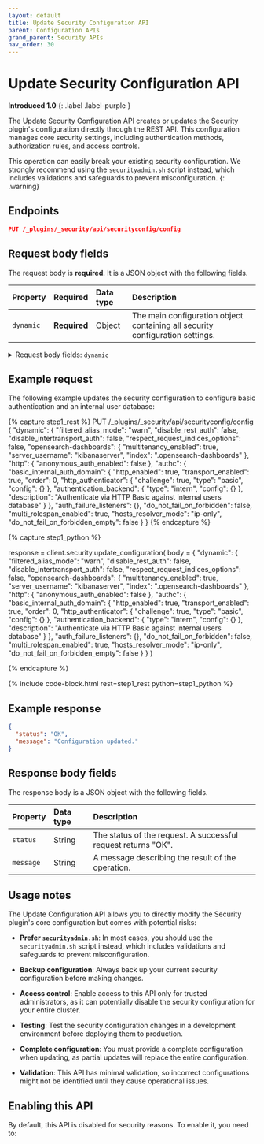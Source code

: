 ```yaml
---
layout: default
title: Update Security Configuration API
parent: Configuration APIs
grand_parent: Security APIs
nav_order: 30
---
```


# Update Security Configuration API
**Introduced 1.0**
{: .label .label-purple }

The Update Security Configuration API creates or updates the Security plugin's configuration directly through the REST API. This configuration manages core security settings, including authentication methods, authorization rules, and access controls.

This operation can easily break your existing security configuration. We strongly recommend using the `securityadmin.sh` script instead, which includes validations and safeguards to prevent misconfiguration.
{: .warning}

<!-- spec_insert_start
api: security.update_configuration
component: endpoints
-->
## Endpoints
```json
PUT /_plugins/_security/api/securityconfig/config
```
<!-- spec_insert_end -->

## Request body fields

The request body is **required**. It is a JSON object with the following fields.

| Property | Required | Data type | Description |
| :--- | :--- | :--- | :--- |
| `dynamic` | **Required** | Object | The main configuration object containing all security configuration settings. |

<details markdown="block">
  <summary>
    Request body fields: <code>dynamic</code>
  </summary>
  {: .text-delta}

`dynamic` is a JSON object with the following fields.

| Property | Data type | Description |
| :--- | :--- | :--- |
| `auth_failure_listeners` | Object | The configuration for handling authentication failures, including thresholds and actions. |
| `authc` | Object | The authentication configuration domains that define how users are authenticated. For more information, see [authc]({{site.url}}{{site.baseurl}}/api-reference/security/configuration/index/#authc). |
| `authz` | Object | The authorization configuration that defines how to extract backend roles when using LDAP for authentication. For more information, see [authz]({{site.url}}{{site.baseurl}}/api-reference/security/configuration/index/#authz). |
| `do_not_fail_on_forbidden` | Boolean | When `true`, returns empty results instead of a forbidden error. Instead, failures are stored in the application logs. |
| `do_not_fail_on_forbidden_empty` | Boolean | Similar to `do_not_fail_on_forbidden` but with specific behavior for empty results. |
| `filtered_alias_mode` | String | Controls how document field filtering is applied to aliases. |
| `hosts_resolver_mode` | String | Determines how hostname resolution is performed for security operations. |
| `http` | Object | The HTTP-specific security configurations. |
| `on_behalf_of` | Object | Configures a temporary access token for the duration of a user's session (advanced). |
| `kibana` | Object | The configuration for OpenSearch Dashboards integration. |
| `respect_request_indices_options` | Boolean | When `true`, respects index options specified in requests. |


</details>


## Example request

The following example updates the security configuration to configure basic authentication and an internal user database:

<!-- spec_insert_start
component: example_code
rest: PUT /_plugins/_security/api/securityconfig/config
body: |
{
  "dynamic": {
    "filtered_alias_mode": "warn",
    "disable_rest_auth": false,
    "disable_intertransport_auth": false,
    "respect_request_indices_options": false,
    "opensearch-dashboards": {
      "multitenancy_enabled": true,
      "server_username": "kibanaserver",
      "index": ".opensearch-dashboards"
    },
    "http": {
      "anonymous_auth_enabled": false
    },
    "authc": {
      "basic_internal_auth_domain": {
        "http_enabled": true,
        "transport_enabled": true,
        "order": 0,
        "http_authenticator": {
          "challenge": true,
          "type": "basic",
          "config": {}
        },
        "authentication_backend": {
          "type": "intern",
          "config": {}
        },
        "description": "Authenticate via HTTP Basic against internal users database"
      }
    },
    "auth_failure_listeners": {},
    "do_not_fail_on_forbidden": false,
    "multi_rolespan_enabled": true,
    "hosts_resolver_mode": "ip-only",
    "do_not_fail_on_forbidden_empty": false
  }
}
-->
{% capture step1_rest %}
PUT /_plugins/_security/api/securityconfig/config
{
  "dynamic": {
    "filtered_alias_mode": "warn",
    "disable_rest_auth": false,
    "disable_intertransport_auth": false,
    "respect_request_indices_options": false,
    "opensearch-dashboards": {
      "multitenancy_enabled": true,
      "server_username": "kibanaserver",
      "index": ".opensearch-dashboards"
    },
    "http": {
      "anonymous_auth_enabled": false
    },
    "authc": {
      "basic_internal_auth_domain": {
        "http_enabled": true,
        "transport_enabled": true,
        "order": 0,
        "http_authenticator": {
          "challenge": true,
          "type": "basic",
          "config": {}
        },
        "authentication_backend": {
          "type": "intern",
          "config": {}
        },
        "description": "Authenticate via HTTP Basic against internal users database"
      }
    },
    "auth_failure_listeners": {},
    "do_not_fail_on_forbidden": false,
    "multi_rolespan_enabled": true,
    "hosts_resolver_mode": "ip-only",
    "do_not_fail_on_forbidden_empty": false
  }
}
{% endcapture %}

{% capture step1_python %}


response = client.security.update_configuration(
  body =   {
    "dynamic": {
      "filtered_alias_mode": "warn",
      "disable_rest_auth": false,
      "disable_intertransport_auth": false,
      "respect_request_indices_options": false,
      "opensearch-dashboards": {
        "multitenancy_enabled": true,
        "server_username": "kibanaserver",
        "index": ".opensearch-dashboards"
      },
      "http": {
        "anonymous_auth_enabled": false
      },
      "authc": {
        "basic_internal_auth_domain": {
          "http_enabled": true,
          "transport_enabled": true,
          "order": 0,
          "http_authenticator": {
            "challenge": true,
            "type": "basic",
            "config": {}
          },
          "authentication_backend": {
            "type": "intern",
            "config": {}
          },
          "description": "Authenticate via HTTP Basic against internal users database"
        }
      },
      "auth_failure_listeners": {},
      "do_not_fail_on_forbidden": false,
      "multi_rolespan_enabled": true,
      "hosts_resolver_mode": "ip-only",
      "do_not_fail_on_forbidden_empty": false
    }
  }
)

{% endcapture %}

{% include code-block.html
    rest=step1_rest
    python=step1_python %}
<!-- spec_insert_end -->

## Example response

```json
{
  "status": "OK",
  "message": "Configuration updated."
}
```

## Response body fields

The response body is a JSON object with the following fields.

| Property | Data type | Description |
| :--- | :--- | :--- |
| `status` | String | The status of the request. A successful request returns "OK". |
| `message` | String | A message describing the result of the operation. |

## Usage notes

The Update Configuration API allows you to directly modify the Security plugin's core configuration but comes with potential risks:

- **Prefer `securityadmin.sh`**: In most cases, you should use the `securityadmin.sh` script instead, which includes validations and safeguards to prevent misconfiguration.
  
- **Backup configuration**: Always back up your current security configuration before making changes.
  
- **Access control**: Enable access to this API only for trusted administrators, as it can potentially disable the security configuration for your entire cluster.
  
- **Testing**: Test the security configuration changes in a development environment before deploying them to production.

- **Complete configuration**: You must provide a complete configuration when updating, as partial updates will replace the entire configuration.
  
- **Validation**: This API has minimal validation, so incorrect configurations might not be identified until they cause operational issues.

## Enabling this API

By default, this API is disabled for security reasons. To enable it, you need to:
